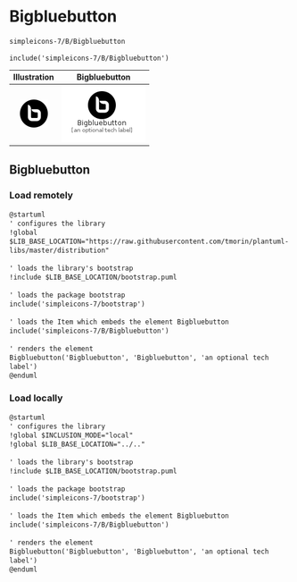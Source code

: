# Bigbluebutton


```text
simpleicons-7/B/Bigbluebutton
```

```text
include('simpleicons-7/B/Bigbluebutton')
```



| Illustration | Bigbluebutton |
| :---: | :---: |
| ![illustration for Illustration](../../simpleicons-7/B/Bigbluebutton.png) | ![illustration for Bigbluebutton](../../simpleicons-7/B/Bigbluebutton.Local.png) |




## Bigbluebutton

### Load remotely
```plantuml
@startuml
' configures the library
!global $LIB_BASE_LOCATION="https://raw.githubusercontent.com/tmorin/plantuml-libs/master/distribution"

' loads the library's bootstrap
!include $LIB_BASE_LOCATION/bootstrap.puml

' loads the package bootstrap
include('simpleicons-7/bootstrap')

' loads the Item which embeds the element Bigbluebutton
include('simpleicons-7/B/Bigbluebutton')

' renders the element
Bigbluebutton('Bigbluebutton', 'Bigbluebutton', 'an optional tech label')
@enduml
```

### Load locally
```plantuml
@startuml
' configures the library
!global $INCLUSION_MODE="local"
!global $LIB_BASE_LOCATION="../.."

' loads the library's bootstrap
!include $LIB_BASE_LOCATION/bootstrap.puml

' loads the package bootstrap
include('simpleicons-7/bootstrap')

' loads the Item which embeds the element Bigbluebutton
include('simpleicons-7/B/Bigbluebutton')

' renders the element
Bigbluebutton('Bigbluebutton', 'Bigbluebutton', 'an optional tech label')
@enduml
```

